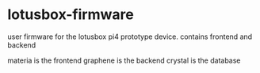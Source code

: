 # lotusbox-firmware

user firmware for the lotusbox pi4 prototype device.
contains frontend and backend

materia is the frontend
graphene is the backend
crystal is the database
